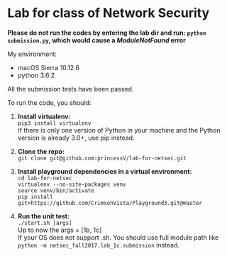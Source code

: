 # Lab for class of Network Security


**Please do not run the codes by entering the lab dir and run: `python submission.py`, which would cause a *ModuleNotFound* error**  

My environment:  
- macOS Sierra 10.12.6
- python 3.6.2

All the submission tests have been passed.

To run the code, you should:  

1. **Install virtualenv:**  
 `pip3 install virtualenv`  
   If there is only one version of Python in your machine and the Python version is already 3.0+, use pip instead.  

2. **Clone the repo:**  
 `git clone git@github.com:princessV/lab-for-netsec.git`

3. **Install playground dependencies in a virtual environment:**  
    `cd lab-for-netsec`  
    `virtualenv --no-site-packages venv`  
    `source venv/bin/activate`  
    `pip install git+https://github.com/CrimsonVista/Playground3.git@master`  

4. **Run the unit test:**  
    `./start.sh [args]`  
   Up to now the args = [1b, 1c]    
   If your OS does not support .sh. You should use full module path like `python -m netsec_fall2017.lab_1c.submission` instead.
